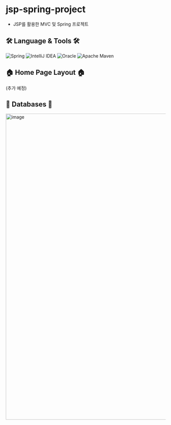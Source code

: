 # jsp-spring-project
- JSP를 활용한 MVC 및 Spring 프로젝트

## 🛠️ Language & Tools  🛠️
![Spring](https://img.shields.io/badge/Spring-6DB33F.svg?style=flat-square&logo=Spring&logoColor=white)
![IntelliJ IDEA](https://img.shields.io/badge/IntelliJ%20IDEA-000000.svg?style=flat-square&logo=intellij-idea&logoColor=white)
![Oracle](https://img.shields.io/badge/Oracle-F80000.svg?style=flat-square&logo=Oracle&logoColor=white)
![Apache Maven](https://img.shields.io/badge/Apache%20Maven-C71A36.svg?style=flat-square&logo=Apache-Maven&logoColor=white)

## 🏠 Home Page Layout 🏠
(추가 예정)

## 💾 Databases 💾
<img width="962" alt="image" src="https://user-images.githubusercontent.com/66625672/183249772-b6c7de62-a991-49a0-8f82-c36f0736e517.png">
